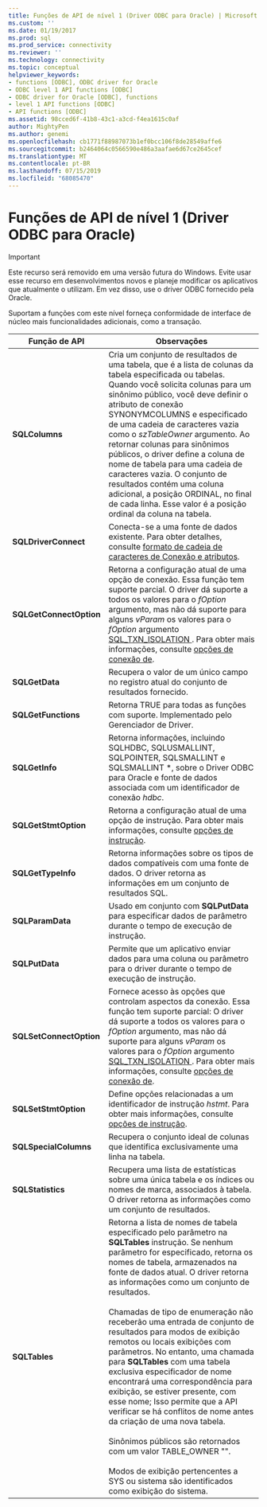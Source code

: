 ```yaml
---
title: Funções de API de nível 1 (Driver ODBC para Oracle) | Microsoft Docs
ms.custom: ''
ms.date: 01/19/2017
ms.prod: sql
ms.prod_service: connectivity
ms.reviewer: ''
ms.technology: connectivity
ms.topic: conceptual
helpviewer_keywords:
- functions [ODBC], ODBC driver for Oracle
- ODBC level 1 API functions [ODBC]
- ODBC driver for Oracle [ODBC], functions
- level 1 API functions [ODBC]
- API functions [ODBC]
ms.assetid: 98cced6f-41b8-43c1-a3cd-f4ea1615c0af
author: MightyPen
ms.author: genemi
ms.openlocfilehash: cb1771f88987073b1ef0bcc106f8de28549affe6
ms.sourcegitcommit: b2464064c0566590e486a3aafae6d67ce2645cef
ms.translationtype: MT
ms.contentlocale: pt-BR
ms.lasthandoff: 07/15/2019
ms.locfileid: "68085470"
---
```

# <a name="level-1-api-functions-odbc-driver-for-oracle"></a>Funções de API de nível 1 (Driver ODBC para Oracle)
> [!IMPORTANT]  
>  Este recurso será removido em uma versão futura do Windows. Evite usar esse recurso em desenvolvimentos novos e planeje modificar os aplicativos que atualmente o utilizam. Em vez disso, use o driver ODBC fornecido pela Oracle.  
  
 Suportam a funções com este nível forneça conformidade de interface de núcleo mais funcionalidades adicionais, como a transação.  
  
|Função de API|Observações|  
|------------------|-----------|  
|**SQLColumns**|Cria um conjunto de resultados de uma tabela, que é a lista de colunas da tabela especificada ou tabelas. Quando você solicita colunas para um sinônimo público, você deve definir o atributo de conexão SYNONYMCOLUMNS e especificado de uma cadeia de caracteres vazia como o *szTableOwner* argumento. Ao retornar colunas para sinônimos públicos, o driver define a coluna de nome de tabela para uma cadeia de caracteres vazia. O conjunto de resultados contém uma coluna adicional, a posição ORDINAL, no final de cada linha. Esse valor é a posição ordinal da coluna na tabela.|  
|**SQLDriverConnect**|Conecta-se a uma fonte de dados existente. Para obter detalhes, consulte [formato de cadeia de caracteres de Conexão e atributos](../../odbc/microsoft/connection-string-format-and-attributes.md).|  
|**SQLGetConnectOption**|Retorna a configuração atual de uma opção de conexão. Essa função tem suporte parcial. O driver dá suporte a todos os valores para o *fOption* argumento, mas não dá suporte para alguns *vParam* os valores para o *fOption* argumento [SQL_TXN_ISOLATION ](../../odbc/microsoft/connect-options.md). Para obter mais informações, consulte [opções de conexão de](../../odbc/microsoft/connect-options.md).|  
|**SQLGetData**|Recupera o valor de um único campo no registro atual do conjunto de resultados fornecido.|  
|**SQLGetFunctions**|Retorna TRUE para todas as funções com suporte. Implementado pelo Gerenciador de Driver.|  
|**SQLGetInfo**|Retorna informações, incluindo SQLHDBC, SQLUSMALLINT, SQLPOINTER, SQLSMALLINT e SQLSMALLINT \*, sobre o Driver ODBC para Oracle e fonte de dados associada com um identificador de conexão *hdbc*.|  
|**SQLGetStmtOption**|Retorna a configuração atual de uma opção de instrução. Para obter mais informações, consulte [opções de instrução](../../odbc/microsoft/statement-options.md).|  
|**SQLGetTypeInfo**|Retorna informações sobre os tipos de dados compatíveis com uma fonte de dados. O driver retorna as informações em um conjunto de resultados SQL.|  
|**SQLParamData**|Usado em conjunto com **SQLPutData** para especificar dados de parâmetro durante o tempo de execução de instrução.|  
|**SQLPutData**|Permite que um aplicativo enviar dados para uma coluna ou parâmetro para o driver durante o tempo de execução de instrução.|  
|**SQLSetConnectOption**|Fornece acesso às opções que controlam aspectos da conexão. Essa função tem suporte parcial: O driver dá suporte a todos os valores para o *fOption* argumento, mas não dá suporte para alguns *vParam* os valores para o *fOption* argumento [SQL_TXN_ISOLATION ](../../odbc/microsoft/connect-options.md). Para obter mais informações, consulte [opções de conexão de](../../odbc/microsoft/connect-options.md).|  
|**SQLSetStmtOption**|Define opções relacionadas a um identificador de instrução *hstmt*. Para obter mais informações, consulte [opções de instrução](../../odbc/microsoft/statement-options.md).|  
|**SQLSpecialColumns**|Recupera o conjunto ideal de colunas que identifica exclusivamente uma linha na tabela.|  
|**SQLStatistics**|Recupera uma lista de estatísticas sobre uma única tabela e os índices ou nomes de marca, associados à tabela. O driver retorna as informações como um conjunto de resultados.|  
|**SQLTables**|Retorna a lista de nomes de tabela especificado pelo parâmetro na **SQLTables** instrução. Se nenhum parâmetro for especificado, retorna os nomes de tabela, armazenados na fonte de dados atual. O driver retorna as informações como um conjunto de resultados.<br /><br /> Chamadas de tipo de enumeração não receberão uma entrada de conjunto de resultados para modos de exibição remotos ou locais exibições com parâmetros. No entanto, uma chamada para **SQLTables** com uma tabela exclusiva especificador de nome encontrará uma correspondência para exibição, se estiver presente, com esse nome; Isso permite que a API verificar se há conflitos de nome antes da criação de uma nova tabela.<br /><br /> Sinônimos públicos são retornados com um valor TABLE_OWNER "".<br /><br /> Modos de exibição pertencentes a SYS ou sistema são identificados como exibição do sistema.|
